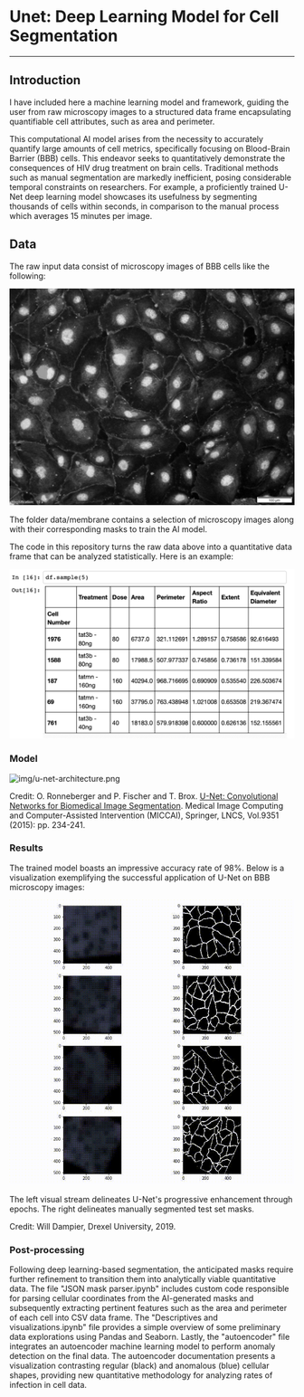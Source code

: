 # Unet: Deep Learning Model for Cell Segmentation
 
---
 
## Introduction

I have included here a machine learning model and framework, guiding the user from raw microscopy images to a structured data frame encapsulating quantifiable cell attributes, such as area and perimeter.

This computational AI model arises from the necessity to accurately quantify large amounts of cell metrics, specifically focusing on Blood-Brain Barrier (BBB) cells. This endeavor seeks to quantitatively demonstrate the consequences of HIV drug treatment on brain cells. Traditional methods such as manual segmentation are markedly inefficient, posing considerable temporal constraints on researchers. For example, a proficiently trained U-Net deep learning model showcases its usefulness by segmenting thousands of cells within seconds, in comparison to the manual process which averages 15 minutes per image.

## Data
 
The raw input data consist of microscopy images of BBB cells like the following:
 
![data/membrane/train2/image/0.png](data/membrane/train2/image/0.png)
 
 
The folder data/membrane contains a selection of microscopy images along with their corresponding masks to train the AI model.


The code in this repository turns the raw data above into a quantitative data frame that can be analyzed statistically. Here is an example:
 
![img/df_sample.jpg](img/df_sample.jpg)
 
 
 
### Model
 
![img/u-net-architecture.png](img/u-net-architecture.png)
 
Credit: O. Ronneberger and P. Fischer and T. Brox. [U-Net: Convolutional Networks for Biomedical Image Segmentation](http://lmb.informatik.uni-freiburg.de/people/ronneber/u-net/).
Medical Image Computing and Computer-Assisted Intervention (MICCAI), Springer, LNCS, Vol.9351 (2015): pp. 234-241.
 
 
 
### Results
 
The  trained model boasts an impressive accuracy rate of 98%. Below is a visualization exemplifying the successful application of U-Net on BBB microscopy images:
 
![img/with_fitc.gif](img/with_fitc.gif)
 
 
The left visual stream delineates U-Net's progressive enhancement through epochs. The right delineates manually segmented test set masks.

Credit: Will Dampier, Drexel University, 2019. 
 
 
 
### Post-processing
 
Following deep learning-based segmentation, the anticipated masks require further refinement to transition them into analytically viable quantitative data. The file "JSON mask parser.ipynb" includes custom code responsible for parsing cellular coordinates from the AI-generated masks and subsequently extracting pertinent features such as the area and perimeter of each cell into CSV data frame. The "Descriptives and visualizations.ipynb" file provides a simple overview of some preliminary data explorations using Pandas and Seaborn. Lastly, the "autoencoder" file integrates an autoencoder machine learning model to perform anomaly detection on the final data. The autoencoder documentation presents a visualization contrasting regular (black) and anomalous (blue) cellular shapes, providing new quantitative methodology for analyzing rates of infection in cell data.
